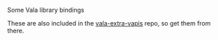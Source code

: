 Some Vala library bindings 

These are also included in the [vala-extra-vapis](https://github.com/nemequ/vala-extra-vapis) repo, so get them from there.


